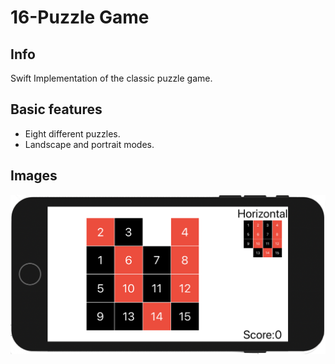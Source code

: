 # 16-Puzzle Game

## Info
Swift Implementation of the classic puzzle game.
## Basic features
* Eight different puzzles.
* Landscape and portrait modes.

## Images
![Game ](./Images/Landscape.png)

